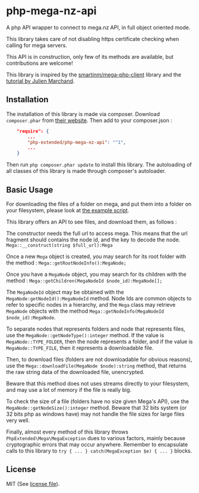 # php-mega-nz-api
A php API wrapper to connect to mega.nz API, in full object oriented mode.

This library takes care of not disabling https certificate checking when
calling for mega servers.

This API is in construction, only few of its methods are available, but
contributions are welcome!

This library is inspired by the [smartinm/mega-php-client](https://github.com/smartinm/mega-php-client) library and the 
[tutorial by Julien Marchand](http://julien-marchand.fr/blog/using-the-mega-api-with-php-examples/).

## Installation

The installation of this library is made via composer.
Download `composer.phar` from [their website](https://getcomposer.org/download/).
Then add to your composer.json :

```json
	"require": {
		...
		"php-extended/php-mega-nz-api": "^1",
		...
	}
```
Then run `php composer.phar update` to install this library.
The autoloading of all classes of this library is made through composer's autoloader.

## Basic Usage

For downloading the files of a folder on mega, and put them into a folder on
your filesystem, please look at [the example script](download_to_folder.php).

This library offers an API to see files, and download them, as follows :

The constructor needs the full url to access mega. This means that the url
fragment should contains the node id, and the key to decode the node. 
`Mega::__construct(string $full_url):Mega`

Once a new `Mega` object is created, you may search for its root folder with
the method : `Mega::getRootNodeInfo():MegaNode;`

Once you have a `MegaNode` object, you may search for its children with the
method :
`Mega::getChildren(MegaNodeId $node_id):MegaNode[];`

The `MegaNodeId` object may be obtained with the `MegaNode:getNodeId():MegaNodeId`
method. Node Ids are common objects to refer to specific nodes in a hierarchy,
and the `Mega` class may retrieve `MegaNode` objects with the method
`Mega::getNodeInfo(MegaNodeId $node_id):MegaNode`.

To separate nodes that represents folders and node that represents files, use
the `MegaNode::getNodeType():integer` method. If the value is `MegaNode::TYPE_FOLDER`,
then the node represents a folder, and if the value is `MegaNode::TYPE_FILE`,
then it represents a downloadable file.

Then, to download files (folders are not downloadable for obvious reasons), 
use the `Mega::downloadFile(MegaNode $node):string` method, that
returns the raw string data of the downloaded file, unencrypted.

Beware that this method does not uses streams directly to your filesystem, and
may use a lot of memory if the file is really big.

To check the size of a file (folders have no size given Mega's API), use the
`MegaNode::getNodeSize():integer` method. Beware that 32 bits system
(or 32 bits php as windows have) may not handle the file sizes for large files
very well.

Finally, almost every method of this library throws `PhpExtended\Mega\MegaException`
dues to various factors, mainly because cryptographic errors that may occur anywhere.
Remember to encapsulate calls to this library to `try { ... } catch(MegaException $e) { ... }`
blocks.

## License

MIT (See [license file](LICENSE)).
